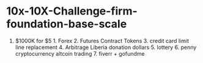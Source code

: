 # 10x-10X-Challenge-firm-foundation-base-scale
1. $1000K for $5 1. Forex 2. Futures Contract Tokens 3. credit card limit line replacement 4. Arbitrage Liberia donation dollars 5. lottery 6. penny cryptocurrency altcoin trading 7. fiverr + gofundme
